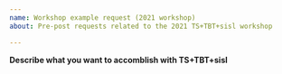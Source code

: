 ```yaml
---
name: Workshop example request (2021 workshop)
about: Pre-post requests related to the 2021 TS+TBT+sisl workshop

---
```


**Describe what you want to accomblish with TS+TBT+sisl**
